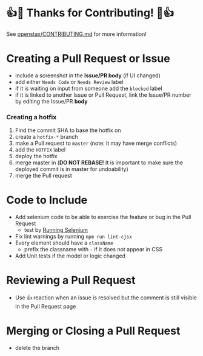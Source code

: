 # :+1::tada: Thanks for Contributing! :tada::+1:

See [openstax/CONTRIBUTING.md](https://github.com/openstax/napkin-notes/CONTRIBUTING.md) for more information!


# Creating a Pull Request or Issue

- include a screenshot in the **Issue/PR body** (if UI changed)
- add either `Needs Code` or `Needs Review` label
- if it is waiting on input from someone add the `blocked` label
- if it is linked to another Issue or Pull Request, link the Issue/PR number by editing the Issue/PR **body**

### Creating a hotfix

1. Find the commit SHA to base the hotfix on
2. create a `hotfix-*` branch
3. make a Pull request to `master` (note: it may have merge conflicts)
4. add the `HOTFIX` label
5. deploy the hotfix
6. merge master in (**DO NOT REBASE!** It is important to make sure the deployed commit is in master for undoability)
7. merge the Pull request


# Code to Include

- Add selenium code to be able to exercise the feature or bug in the Pull Request
  - test by [Running Selenium](./test-integration/)
- Fix lint warnings by running `npm run lint-cjsx`
- Every element should have a `className`
  - prefix the classname with `-` if it does not appear in CSS
- Add Unit tests if the model or logic changed


# Reviewing a Pull Request

- Use :+1: reaction when an issue is resolved but the comment is still visible in the Pull Request page


# Merging or Closing a Pull Request

- delete the branch

